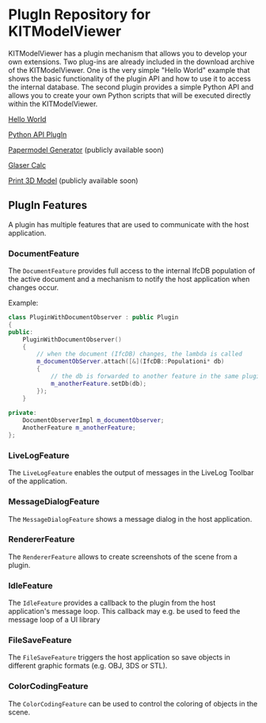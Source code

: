 # PlugIn Repository for KITModelViewer
KITModelViewer has a plugin mechanism that allows you to develop your own extensions.
Two plug-ins are already included in the download archive of the KITModelViewer. One is the very simple "Hello World" example that shows the basic functionality of the plugin API and how to use it to access the internal database. The second plugin provides a simple Python API and allows you to create your own Python scripts that will be executed directly within the KITModelViewer.

[Hello World](https://github.com/KIT-IAI/SDM_Plugin_HelloWorld)

[Python API PlugIn](https://github.com/KIT-IAI/SDM_Plugin_Python)

[Papermodel Generator](https://github.com/KIT-IAI/SDM_Plugin_Papermodel) (publicly available soon)

[Glaser Calc](https://github.com/KIT-IAI/SDM_Plugin_GlaserCalc)

[Print 3D Model](https://github.com/KIT-IAI/SDM_Plugin_Print3DModel) (publicly available soon)

## PlugIn Features

A plugin has multiple features that are used to communicate with the host application. 

### DocumentFeature

The ``DocumentFeature`` provides full access to the internal IfcDB population of the active document and a mechanism to notify the host application when changes occur.

Example:

```c++
class PluginWithDocumentObserver : public Plugin
{
public:
    PluginWithDocumentObserver()
    {
        // when the document (IfcDB) changes, the lambda is called
        m_documentObServer.attach([&](IfcDB::Populationi* db)
        {
            // the db is forwarded to another feature in the same plugin
            m_anotherFeature.setDb(db);
        });
    }
    
private:
    DocumentObserverImpl m_documentObserver;
    AnotherFeature m_anotherFeature;
};
```

### LiveLogFeature

The ``LiveLogFeature`` enables the output of messages in the LiveLog Toolbar of the application.

### MessageDialogFeature

The ``MessageDialogFeature`` shows a message dialog in the host application.

### RendererFeature

The ``RendererFeature`` allows to create screenshots of the scene from a plugin.

### IdleFeature

The ``IdleFeature`` provides a callback to the plugin from the host application's message loop. This callback may e.g. be used to feed the message loop of a UI library 

### FileSaveFeature

The ``FileSaveFeature`` triggers the host application so save objects in different graphic formats (e.g. OBJ, 3DS or STL).

### ColorCodingFeature

The ``ColorCodingFeature`` can be used to control the coloring of objects in the scene.
